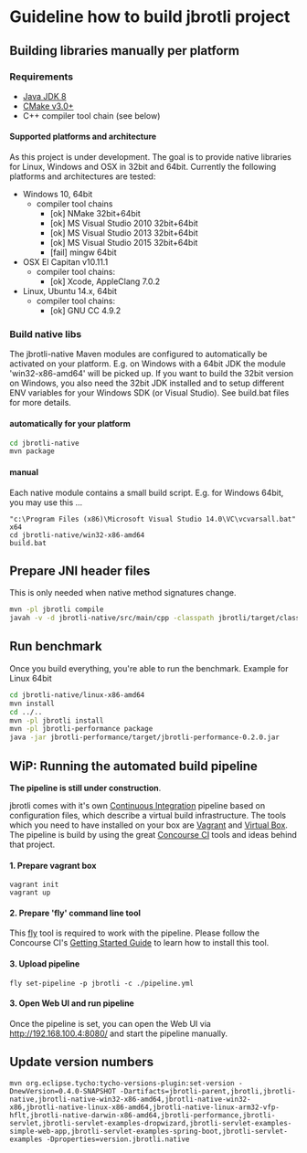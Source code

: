 
Guideline how to build jbrotli project
=========================================

## Building libraries manually per platform

### Requirements

* [Java JDK 8](http://www.oracle.com/technetwork/java/javase/downloads/index.html)
* [CMake v3.0+](https://cmake.org/)
* C++ compiler tool chain (see below)


#### Supported platforms and architecture

As this project is under development.
The goal is to provide native libraries for Linux, Windows and OSX in 32bit and 64bit. 
Currently the following platforms and architectures are tested:

* Windows 10, 64bit
   * compiler tool chains
      * [ok] NMake 32bit+64bit
      * [ok] MS Visual Studio 2010 32bit+64bit
      * [ok] MS Visual Studio 2013 32bit+64bit
      * [ok] MS Visual Studio 2015 32bit+64bit
      * [fail] mingw 64bit
* OSX El Capitan v10.11.1
   * compiler tool chains:
      * [ok] Xcode, AppleClang 7.0.2
* Linux, Ubuntu 14.x, 64bit
   * compiler tool chains:
      * [ok] GNU CC 4.9.2


### Build native libs

The jbrotli-native Maven modules are configured to automatically be activated on your platform.
E.g. on Windows with a 64bit JDK the module 'win32-x86-amd64' will be picked up.
If you want to build the 32bit version on Windows, you also need the 32bit JDK installed
and to setup different ENV variables for your Windows SDK (or Visual Studio).
See build.bat files for more details.


#### automatically for your platform

```bash
cd jbrotli-native
mvn package
```


#### manual

Each native module contains a small build script.
E.g. for Windows 64bit, you may use this ...

```
"c:\Program Files (x86)\Microsoft Visual Studio 14.0\VC\vcvarsall.bat" x64 
cd jbrotli-native/win32-x86-amd64
build.bat
```


## Prepare JNI header files

This is only needed when native method signatures change.

```bash
mvn -pl jbrotli compile
javah -v -d jbrotli-native/src/main/cpp -classpath jbrotli/target/classes org.meteogroup.jbrotli.BrotliCompressor org.meteogroup.jbrotli.BrotliDeCompressor org.meteogroup.jbrotli.BrotliStreamCompressor org.meteogroup.jbrotli.BrotliStreamDeCompressor org.meteogroup.jbrotli.BrotliError
```


## Run benchmark

Once you build everything, you're able to run the benchmark.
Example for Linux 64bit

```bash
cd jbrotli-native/linux-x86-amd64
mvn install
cd ../..
mvn -pl jbrotli install
mvn -pl jbrotli-performance package
java -jar jbrotli-performance/target/jbrotli-performance-0.2.0.jar
```


## WiP: Running the automated build pipeline

**The pipeline is still under construction**.

jbrotli comes with it's own [Continuous Integration](https://www.thoughtworks.com/continuous-integration) pipeline
based on configuration files, which describe a virtual build infrastructure.
The tools which you need to have installed on your box are [Vagrant](https://www.vagrantup.com/)
and [Virtual Box](https://www.virtualbox.org/).
The pipeline is build by using the great [Concourse CI](http://concourse.ci/) tools and ideas behind that project.

#### 1. Prepare vagrant box
```
vagrant init
vagrant up
```

#### 2. Prepare 'fly' command line tool
This [fly](http://concourse.ci/fly-cli.html) tool is required to work with the pipeline.
Please follow the Concourse CI's [Getting Started Guide](http://concourse.ci/getting-started.html)
to learn how to install this tool.

#### 3. Upload pipeline
```
fly set-pipeline -p jbrotli -c ./pipeline.yml
```

#### 3. Open Web UI and run pipeline
Once the pipeline is set, you can open the Web UI via http://192.168.100.4:8080/
and start the pipeline manually.

## Update version numbers

```
mvn org.eclipse.tycho:tycho-versions-plugin:set-version -DnewVersion=0.4.0-SNAPSHOT -Dartifacts=jbrotli-parent,jbrotli,jbrotli-native,jbrotli-native-win32-x86-amd64,jbrotli-native-win32-x86,jbrotli-native-linux-x86-amd64,jbrotli-native-linux-arm32-vfp-hflt,jbrotli-native-darwin-x86-amd64,jbrotli-performance,jbrotli-servlet,jbrotli-servlet-examples-dropwizard,jbrotli-servlet-examples-simple-web-app,jbrotli-servlet-examples-spring-boot,jbrotli-servlet-examples -Dproperties=version.jbrotli.native                                                                                                                                                                                                                                                                                                                           
```